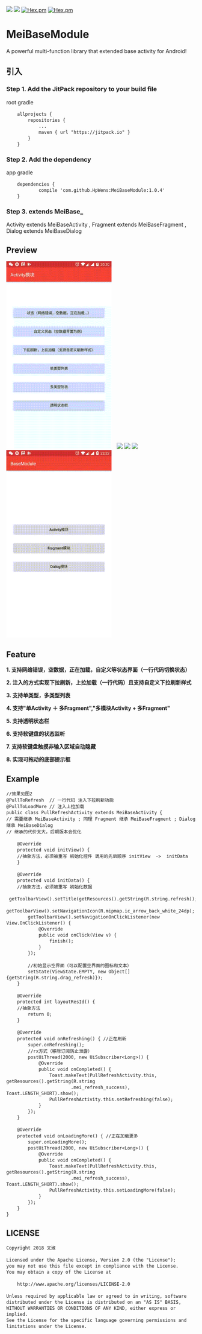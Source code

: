 [![](https://jitpack.io/v/HpWens/MeiBaseModule.svg)](https://jitpack.io/#HpWens/MeiBaseModule)
[![](https://img.shields.io/scrutinizer/build/g/filp/whoops.svg)](https://blog.csdn.net/u012551350/)
[![Hex.pm](https://img.shields.io/hexpm/l/plug.svg)](https://www.apache.org/licenses/LICENSE-2.0)
[![Hex.pm](https://img.shields.io/github/stars/HpWens/MeiBaseModule.svg)](https://github.com/HpWens/MeiBaseModule)


# MeiBaseModule
A powerful multi-function library that extended base activity for Android!

## 引入

### Step 1. Add the JitPack repository to your build file

root gradle

````
    allprojects {
        repositories {
            ...
            maven { url "https://jitpack.io" }
        }
    }

````

### Step 2. Add the dependency

app gradle 

````
	dependencies {
	        compile 'com.github.HpWens:MeiBaseModule:1.0.4'
	}
````

### Step 3. extends MeiBase_

Activity extends MeiBaseActivity ,  Fragment extends MeiBaseFragment ,  Dialog extends MeiBaseDialog 

## Preview

<img src="/gif/demo1.gif" width="280px"/> <img src="/gif/demo2.gif" width="280px"/>
<img src="/gif/demo3.gif" width="280px"/> <img src="/gif/demo4.gif" width="280px"/> 
<img src="/gif/demo5.gif" width="280px"/> 

## Feature 

**1. 支持网络错误，空数据，正在加载，自定义等状态界面（一行代码切换状态）**

**2. 注入的方式实现下拉刷新，上拉加载（一行代码）且支持自定义下拉刷新样式**

**3. 支持单类型，多类型列表**

**4. 支持"单Activity ＋ 多Fragment","多模块Activity + 多Fragment"**

**5. 支持透明状态栏**

**6. 支持软键盘的状态监听**

**7. 支持软键盘触摸非输入区域自动隐藏**

**8. 实现可拖动的底部提示框**

## Example

````
//效果见图2
@PullToRefresh  // 一行代码 注入下拉刷新功能
@PullToLoadMore // 注入上拉加载
public class PullRefreshActivity extends MeiBaseActivity {
// 需要继承 MeiBaseActivity ; 同理 Fragment 继承 MeiBaseFragment ; Dialog 继承 MeiBaseDialog 
// 继承的代价太大，后期版本会优化

    @Override
    protected void initView() {
    //抽象方法，必须被重写 初始化控件 调用的先后顺序 initView  ->  initData
    }

    @Override
    protected void initData() {
    //抽象方法，必须被重写 初始化数据
        getToolbarView().setTitle(getResources().getString(R.string.refresh));
        getToolbarView().setNavigationIcon(R.mipmap.ic_arrow_back_white_24dp);
        getToolbarView().setNavigationOnClickListener(new View.OnClickListener() {
            @Override
            public void onClick(View v) {
                finish();
            }
        });
        
        //初始显示空界面（可以配置空界面的图标和文本）
        setState(ViewState.EMPTY, new Object[]{getString(R.string.drag_refresh)});
    }

    @Override
    protected int layoutResId() {
    //抽象方法
        return 0;
    }

    @Override
    protected void onRefreshing() { //正在刷新
        super.onRefreshing();
        //rx方式（移除订阅防止泄露）
        postUiThread(2000, new UiSubscriber<Long>() {
            @Override
            public void onCompleted() {
                Toast.makeText(PullRefreshActivity.this, getResources().getString(R.string
                        .mei_refresh_success), Toast.LENGTH_SHORT).show();
                PullRefreshActivity.this.setRefreshing(false);
            }
        });
    }

    @Override
    protected void onLoadingMore() { //正在加载更多
        super.onLoadingMore();
        postUiThread(2000, new UiSubscriber<Long>() {
            @Override
            public void onCompleted() {
                Toast.makeText(PullRefreshActivity.this, getResources().getString(R.string
                        .mei_refresh_success), Toast.LENGTH_SHORT).show();
                PullRefreshActivity.this.setLoadingMore(false);
            }
        });
    }
}

````


## LICENSE
````
Copyright 2018 文淑

Licensed under the Apache License, Version 2.0 (the "License");
you may not use this file except in compliance with the License.
You may obtain a copy of the License at

    http://www.apache.org/licenses/LICENSE-2.0

Unless required by applicable law or agreed to in writing, software
distributed under the License is distributed on an "AS IS" BASIS,
WITHOUT WARRANTIES OR CONDITIONS OF ANY KIND, either express or implied.
See the License for the specific language governing permissions and
limitations under the License.
````
